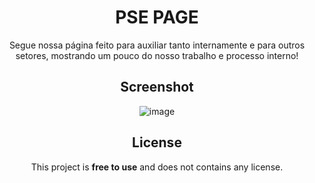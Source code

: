 <div align="center">

# PSE PAGE

Segue nossa página feito para auxiliar tanto internamente e para outros setores, mostrando um pouco do nosso trabalho e processo interno!

 
## Screenshot

![image](https://github.com/amarachris/psepage/assets/121828415/026c857a-9c53-4a34-929e-a662275c4aa3)


## License

This project is **free to use** and does not contains any license.
